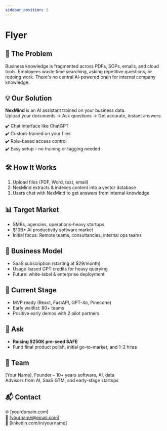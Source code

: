 ```yaml
---
sidebar_position: 5
---
```


# Flyer

## 🚨 The Problem
Business knowledge is fragmented across PDFs, SOPs, emails, and cloud tools. Employees waste time searching, asking repetitive questions, or redoing work. There's no central AI-powered brain for internal company knowledge.

## 💡 Our Solution
**NexMind** is an AI assistant trained on your business data.  
Upload your documents → Ask questions → Get accurate, instant answers.

✔️ Chat interface like ChatGPT  
✔️ Custom-trained on your files  
✔️ Role-based access control  
✔️ Easy setup – no training or tagging needed

## 🛠️ How It Works
1. Upload files (PDF, Word, text, email)
2. NexMind extracts & indexes content into a vector database
3. Users chat with NexMind to get answers from internal knowledge

## 📊 Target Market
- SMBs, agencies, operations-heavy startups
- $10B+ AI productivity software market  
- Initial focus: Remote teams, consultancies, internal ops teams

## 💸 Business Model
- SaaS subscription (starting at $29/month)
- Usage-based GPT credits for heavy querying
- Future: white-label & enterprise deployment

## 🚀 Current Stage
- MVP ready (React, FastAPI, GPT-4o, Pinecone)
- Early waitlist: 80+ teams  
- Positive early demos with 2 pilot partners

## 🤝 Ask
- **Raising $250K pre-seed SAFE**
- Fund final product polish, initial go-to-market, and 1–2 hires

## 👤 Team
[Your Name], Founder – 10+ years software, AI, data  
Advisors from AI, SaaS GTM, and early-stage startups

## 📬 Contact
🌐 [yourdomain.com]  
📧 [yourname@email.com]  
🔗 [linkedin.com/in/yourname]  
